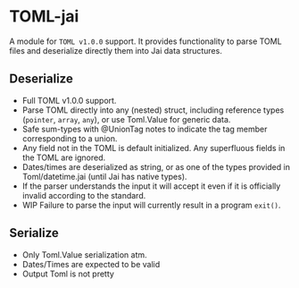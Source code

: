# TOML-jai

A module for `TOML v1.0.0` support. It provides functionality to parse TOML files and deserialize directly them into Jai data structures.

## Deserialize
- Full TOML v1.0.0 support.
- Parse TOML directly into any (nested) struct, including reference types (`pointer`, `array`, `any`), or use Toml.Value for generic data.
- Safe sum-types with @UnionTag notes to indicate the tag member corresponding to a union.
- Any field not in the TOML is default initialized. Any superfluous fields in the TOML are ignored.
- Dates/times are deserialized as string, or as one of the types provided in Toml/datetime.jai (until Jai has native types).
- If the parser understands the input it will accept it even if it is officially invalid according to the standard.
- WIP Failure to parse the input will currently result in a program `exit()`.

## Serialize
- Only Toml.Value serialization atm.
- Dates/Times are expected to be valid
- Output Toml is not pretty
